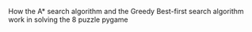 How the A* search algorithm and the Greedy Best-first search algorithm work in solving the 8 puzzle pygame
